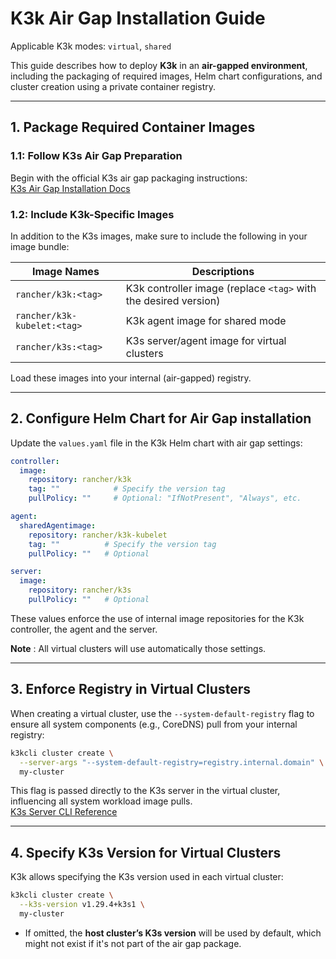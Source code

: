 # K3k Air Gap Installation Guide

Applicable K3k modes: `virtual`, `shared`

This guide describes how to deploy **K3k** in an **air-gapped environment**, including the packaging of required images, Helm chart configurations, and cluster creation using a private container registry.

---

## 1. Package Required Container Images

### 1.1: Follow K3s Air Gap Preparation

Begin with the official K3s air gap packaging instructions:  
[K3s Air Gap Installation Docs](https://docs.k3s.io/installation/airgap)

### 1.2: Include K3k-Specific Images

In addition to the K3s images, make sure to include the following in your image bundle:

| Image Names                 | Descriptions                                                    |
| --------------------------- | --------------------------------------------------------------- |
| `rancher/k3k:<tag>`         | K3k controller image (replace `<tag>` with the desired version) |
| `rancher/k3k-kubelet:<tag>` | K3k agent image for shared mode                                 |
| `rancher/k3s:<tag>`         | K3s server/agent image for virtual clusters                     |

Load these images into your internal (air-gapped) registry.

---

## 2. Configure Helm Chart for Air Gap installation

Update the `values.yaml` file in the K3k Helm chart with air gap settings:

```yaml
controller:
  image:
    repository: rancher/k3k
    tag: ""            # Specify the version tag
    pullPolicy: ""     # Optional: "IfNotPresent", "Always", etc.

agent:
  sharedAgentimage:
    repository: rancher/k3k-kubelet
    tag: ""          # Specify the version tag
    pullPolicy: ""   # Optional

server:
  image:
    repository: rancher/k3s
    pullPolicy: ""   # Optional
```

These values enforce the use of internal image repositories for the K3k controller, the agent and the server.

**Note** : All virtual clusters will use automatically those settings. 

---

## 3. Enforce Registry in Virtual Clusters

When creating a virtual cluster, use the `--system-default-registry` flag to ensure all system components (e.g., CoreDNS) pull from your internal registry:

```bash
k3kcli cluster create \
  --server-args "--system-default-registry=registry.internal.domain" \
  my-cluster
```

This flag is passed directly to the K3s server in the virtual cluster, influencing all system workload image pulls.  
[K3s Server CLI Reference](https://docs.k3s.io/cli/server#k3s-server-cli-help)

---

## 4. Specify K3s Version for Virtual Clusters

K3k allows specifying the K3s version used in each virtual cluster:

```bash
k3kcli cluster create \
  --k3s-version v1.29.4+k3s1 \
  my-cluster
```

- If omitted, the **host cluster’s K3s version** will be used by default, which might not exist if it's not part of the air gap package.
